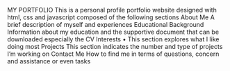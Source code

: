 MY PORTFOLIO
This is a personal profile portfolio website designed with html, css and javascript composed of the following sections
About Me
A brief description of myself and experiences
Educational Background
Information about my education and the supportive document that can be downloaded especially the CV	
Interests
•	This section explores what I like doing most 
 Projects
This section indicates the number and type of projects I’m working on
Contact Me
How to find me in terms of questions, concern and assistance or even tasks


